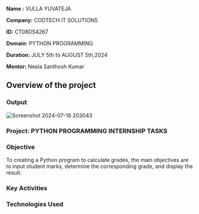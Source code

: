 **Name :** VULLA YUVATEJA

**Company:** CODTECH IT SOLUTIONS

**ID:** CT08DS4267

**Domain:** PYTHON PROGRAMMING

**Duration:** JULY 5th to AUGUST 5th,2024

**Mentor:** Neela Santhosh Kumar


## Overview of the project

### Output
![Screenshot 2024-07-16 203043](https://github.com/user-attachments/assets/a91016bd-e38a-4b8e-adc4-4697cce34107)


### Project: PYTHON PROGRAMMING INTERNSHIP TASKS 

### Objective
To creating a Python program to calculate grades, the main objectives are to input student marks, determine the corresponding grade, and display the result.


### Key Activities



### Technologies Used





